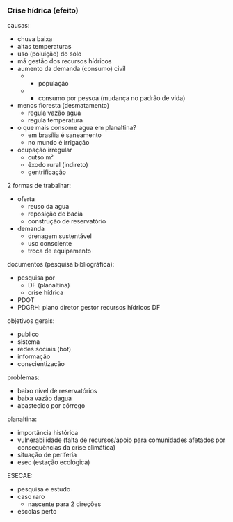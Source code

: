 ### Crise hídrica (efeito)

causas:
- chuva baixa
- altas temperaturas
- uso (poluição) do solo
- má gestão dos recursos hídricos
- aumento da demanda (consumo) civil
	- + população
	- + consumo por pessoa (mudança no padrão de vida)
- menos floresta (desmatamento)
	- regula vazão agua
	- regula temperatura
- o que mais consome agua em planaltina?
	- em brasília é saneamento
	- no mundo é irrigação
- ocupação irregular
	- cutso m²
	- êxodo rural (indireto)
	- gentrificação

2 formas de trabalhar:
- oferta
	- reuso da agua
	- reposição de bacia
	- construção de reservatório
- demanda
	- drenagem sustentável
	- uso consciente
	- troca de equipamento

documentos (pesquisa bibliográfica):
- pesquisa por
	- DF (planaltina)
	- crise hídrica
- PDOT
- PDGRH: plano diretor gestor recursos hídricos DF

objetivos gerais:
- publico
- sistema
- redes sociais (bot)
- informação
- conscientização

problemas:
- baixo nível de reservatórios
- baixa vazão dagua
- abastecido por córrego

planaltina:
- importância histórica
- vulnerabilidade (falta de recursos/apoio para comunidades afetados por consequências da crise climática)
- situação de periferia
- esec (estação ecológica)

ESECAE:
- pesquisa e estudo
- caso raro
	- nascente para 2 direções
- escolas perto
